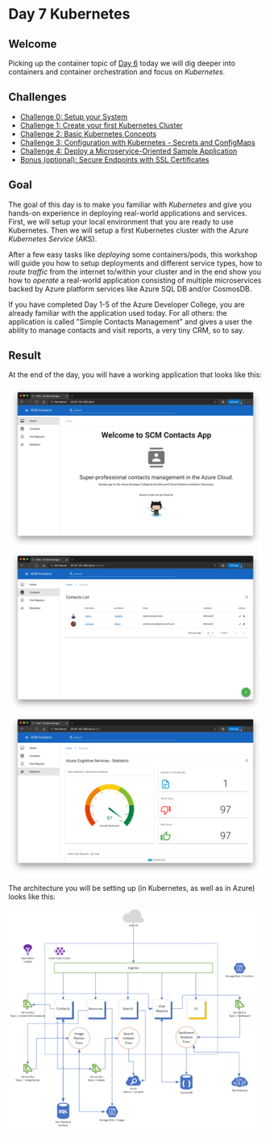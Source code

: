 # Day 7 Kubernetes

## Welcome

Picking up the container topic of [Day 6](../Day6/README.md) today we will dig deeper into containers and container orchestration and focus on _Kubernetes_.

## Challenges

- [Challenge 0: Setup your System](./challenges/challenge-0.md)
- [Challenge 1: Create your first Kubernetes Cluster](./challenges/challenge-1.md)
- [Challenge 2: Basic Kubernetes Concepts](./challenges/challenge-2.md)
- [Challenge 3: Configuration with Kubernetes - Secrets and ConfigMaps](./challenges/challenge-3.md)
- [Challenge 4: Deploy a Microservice-Oriented Sample Application](./challenges/challenge-4.md)
- [Bonus (optional): Secure Endpoints with SSL Certificates](./challenges/bonus-1.md)

## Goal

The goal of this day is to make you familiar with _Kubernetes_ and give you hands-on experience in deploying real-world applications and services. First, we will setup your local environment that you are ready to use Kubernetes. Then we will setup a first Kubernetes cluster with the _Azure Kubernetes Service_ (AKS).

After a few easy tasks like _deploying_ some containers/pods, this workshop will guide you how to setup deployments and different service types, how to _route traffic_ from the internet to/within your cluster and in the end show you how to _operate_ a real-world application consisting of multiple microservices backed by Azure platform services like Azure SQL DB and/or CosmosDB.

If you have completed Day 1-5 of the Azure Developer College, you are already familiar with the application used today. For all others: the application is called "Simple Contacts Management" and gives a user the ability to manage contacts and visit reports, a very tiny CRM, so to say.

## Result

At the end of the day, you will have a working application that looks like this:

![home](./challenges/images/app_home.png)
![contacts](./challenges/images/app_contacts.png)
![stats](./challenges/images/app_stats.png)

The architecture you will be setting up (in Kubernetes, as well as in Azure) looks like this:

![aks](./challenges/images/aks_arch.png)
